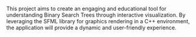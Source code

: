 This project aims to create an engaging and educational tool for understanding Binary Search Trees through interactive visualization. By leveraging the SFML library for graphics rendering in a C++ environment, the application will provide a dynamic and user-friendly experience.
